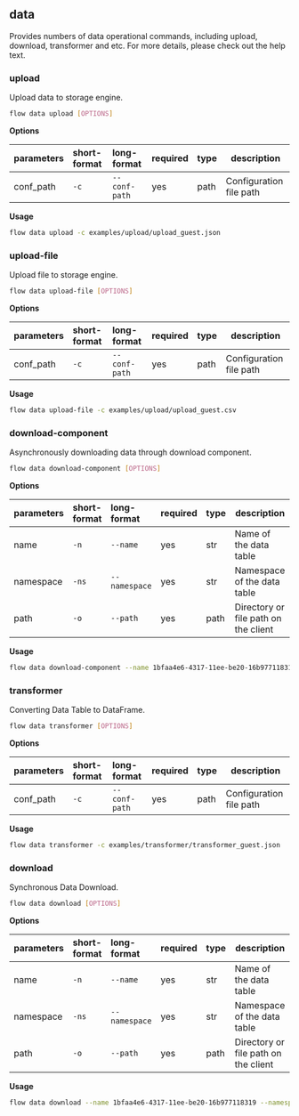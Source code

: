 ## data
Provides numbers of data operational commands, including upload, download, transformer and etc. For more details, please check out the help text.
### upload
Upload data to storage engine.
```bash
flow data upload [OPTIONS]
```
**Options**

| parameters | short-format | long-format | required | type | description |
| :-------- |:-----|:-------------| :--- | :----- |------|
| conf_path | `-c` | `--conf-path` | yes | path | Configuration file path |

**Usage**
```bash
flow data upload -c examples/upload/upload_guest.json
```

### upload-file
Upload file to storage engine.
```bash
flow data upload-file [OPTIONS]
```
**Options**

| parameters | short-format | long-format | required | type | description |
| :-------- |:-----|:-------------| :--- | :----- |------|
| conf_path | `-c` | `--conf-path` | yes | path | Configuration file path |

**Usage**
```bash
flow data upload-file -c examples/upload/upload_guest.csv
```

### download-component
Asynchronously downloading data through download component.
```bash
flow data download-component [OPTIONS]
```
**Options**

| parameters | short-format | long-format | required | type | description |
| :-------- |:-----|:-------------| :--- | :----- |------|
| name | `-n` | `--name` | yes | str | Name of the data table |
| namespace | `-ns` | `--namespace` | yes | str | Namespace of the data table |
| path | `-o` | `--path` | yes | path | Directory or file path on the client |

**Usage**
```bash
flow data download-component --name 1bfaa4e6-4317-11ee-be20-16b977118319 --namespace upload -o /data/xxx
```

### transformer
Converting Data Table to DataFrame.
```bash
flow data transformer [OPTIONS]
```
**Options**

| parameters | short-format | long-format | required | type | description |
| :-------- |:-----|:-------------| :--- | :----- |------|
| conf_path | `-c` | `--conf-path` | yes | path | Configuration file path |

**Usage**
```bash
flow data transformer -c examples/transformer/transformer_guest.json
```

### download
Synchronous Data Download.
```bash
flow data download [OPTIONS]
```
**Options**

| parameters | short-format | long-format | required | type | description |
| :-------- |:-----|:-------------| :--- | :----- |------|
| name | `-n` | `--name` | yes | str | Name of the data table |
| namespace | `-ns` | `--namespace` | yes | str | Namespace of the data table |
| path | `-o` | `--path` | yes | path | Directory or file path on the client |

**Usage**
```bash
flow data download --name 1bfaa4e6-4317-11ee-be20-16b977118319 --namespace upload -o /data/xxx
```

